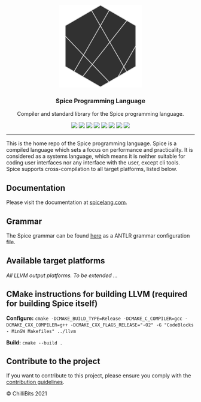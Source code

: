 <p align="center">
  <img alt="Spice Logo" src="./docs/docs/static/avatar.png" height="220" />
  <h3 align="center">Spice Programming Language</h3>
  <p align="center">Compiler and standard library for the Spice programming language.</p>
  <p align="center">
    <a target="_blank" href="https://github.com/chillibits/spice/releases/latest"><img src="https://img.shields.io/github/v/release/chillibits/spice?include_prereleases"></a>
    <a target="_blank" href="https://hub.docker.com/r/chillibits/spice"><img src="https://img.shields.io/docker/pulls/chillibits/spice"></a>
    <a target="_blank" href="./.github/workflows/ci-go.yml"><img src="https://github.com/chillibits/spice/actions/workflows/ci-go.yml/badge.svg"></a>
	<a target="_blank" href="./.github/workflows/ci-cpp.yml"><img src="https://github.com/chillibits/spice/actions/workflows/ci-cpp.yml/badge.svg"></a>
	<a target="_blank" href="./.github/workflows/codeql-analysis.yml"><img src="https://github.com/chillibits/spice/actions/workflows/codeql-analysis.yml/badge.svg"></a>
    <a target="_blank" href="https://goreportcard.com/report/github.com/chillibits/spice"><img src="https://goreportcard.com/badge/github.com/chillibits/spice"></a>
    <a target="_blank" href="https://makeapullrequest.com"><img src="https://img.shields.io/badge/PRs-welcome-brightgreen.svg"></a>
    <a target="_blank" href="./LICENSE.md"><img src="https://img.shields.io/github/license/chillibits/spice"></a>
  </p>
</p>

---

This is the home repo of the Spice programming language. Spice is a compiled language which sets a focus on performance and practicality. It is considered as a systems language, which means it is neither suitable for coding user interfaces nor any interface with the user, except cli tools. Spice supports cross-compilation to all target platforms, listed below.

## Documentation
Please visit the documentation at [spicelang.com](https://www.spicelang.com).

## Grammar
The Spice grammar can be found [here](./compiler/src/grammar/Spice.g4) as a ANTLR grammar configuration file.

## Available target platforms
*All LLVM output platforms. To be extended ...*

## CMake instructions for building LLVM (required for building Spice itself)
**Configure:**
`cmake -DCMAKE_BUILD_TYPE=Release -DCMAKE_C_COMPILER=gcc -DCMAKE_CXX_COMPILER=g++ -DCMAKE_CXX_FLAGS_RELEASE="-O2" -G "CodeBlocks - MinGW Makefiles" ../llvm`

**Build:**
`cmake --build .`

## Contribute to the project
If you want to contribute to this project, please ensure you comply with the [contribution guidelines](./CONTRIBUTING.md).

© ChilliBits 2021